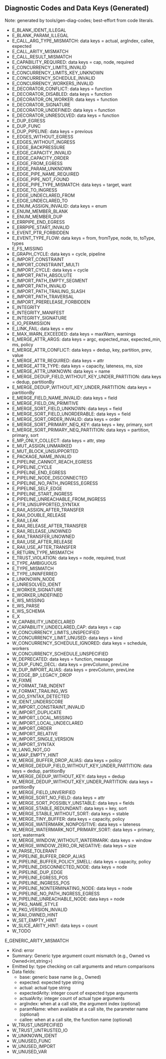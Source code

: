 ## Diagnostic Codes and Data Keys (Generated)

Note: generated by tools/gen-diag-codes; best-effort from code literals.

- E_BLANK_IDENT_ILLEGAL
- E_BLANK_PARAM_ILLEGAL
- E_CALL_ARG_TYPE_MISMATCH: data keys = actual, argIndex, callee, expected
- E_CALL_ARITY_MISMATCH
- E_CALL_RESULT_MISMATCH
- E_CAPABILITY_REQUIRED: data keys = cap, node, required
- E_CONCURRENCY_LIMITS_INVALID
- E_CONCURRENCY_LIMITS_KEY_UNKNOWN
- E_CONCURRENCY_SCHEDULE_INVALID
- E_CONCURRENCY_WORKERS_INVALID
- E_DECORATOR_CONFLICT: data keys = function
- E_DECORATOR_DISABLED: data keys = function
- E_DECORATOR_ON_WORKER: data keys = function
- E_DECORATOR_SIGNATURE
- E_DECORATOR_UNDEFINED: data keys = function
- E_DECORATOR_UNRESOLVED: data keys = function
- E_DUP_EGRESS
- E_DUP_FUNC
- E_DUP_PIPELINE: data keys = previous
- E_EDGES_WITHOUT_EGRESS
- E_EDGES_WITHOUT_INGRESS
- E_EDGE_BACKPRESSURE
- E_EDGE_CAPACITY_INVALID
- E_EDGE_CAPACITY_ORDER
- E_EDGE_FROM_EGRESS
- E_EDGE_PARAM_UNKNOWN
- E_EDGE_PIPE_NAME_REQUIRED
- E_EDGE_PIPE_NOT_FOUND
- E_EDGE_PIPE_TYPE_MISMATCH: data keys = target, want
- E_EDGE_TO_INGRESS
- E_EDGE_UNDECLARED_FROM
- E_EDGE_UNDECLARED_TO
- E_ENUM_ASSIGN_INVALID: data keys = enum
- E_ENUM_MEMBER_BLANK
- E_ENUM_MEMBER_DUP
- E_ERRPIPE_END_EGRESS
- E_ERRPIPE_START_INVALID
- E_EVENT_PTR_FORBIDDEN
- E_EVENT_TYPE_FLOW: data keys = from, fromType, node, to, toType, types
- E_FS_MISSING
- E_GRAPH_CYCLE: data keys = cycle, pipeline
- E_IMPORT_CONSTRAINT
- E_IMPORT_CONSTRAINT_MULTI
- E_IMPORT_CYCLE: data keys = cycle
- E_IMPORT_PATH_ABSOLUTE
- E_IMPORT_PATH_EMPTY_SEGMENT
- E_IMPORT_PATH_INVALID
- E_IMPORT_PATH_TRAILING_SLASH
- E_IMPORT_PATH_TRAVERSAL
- E_IMPORT_PRERELEASE_FORBIDDEN
- E_INTEGRITY
- E_INTEGRITY_MANIFEST
- E_INTEGRITY_SIGNATURE
- E_IO_PERMISSION
- E_LINK_FAIL: data keys = env
- E_MAX_WARN_EXCEEDED: data keys = maxWarn, warnings
- E_MERGE_ATTR_ARGS: data keys = argc, expected_max, expected_min, ms, policy
- E_MERGE_ATTR_CONFLICT: data keys = dedup, key, partition, prev, value
- E_MERGE_ATTR_REQUIRED: data keys = attr
- E_MERGE_ATTR_TYPE: data keys = capacity, lateness, ms, size
- E_MERGE_ATTR_UNKNOWN: data keys = name
- E_MERGE_DEDUP_FIELD_WITHOUT_KEY_UNDER_PARTITION: data keys = dedup, partitionBy
- E_MERGE_DEDUP_WITHOUT_KEY_UNDER_PARTITION: data keys = partitionBy
- E_MERGE_FIELD_NAME_INVALID: data keys = field
- E_MERGE_FIELD_ON_PRIMITIVE
- E_MERGE_SORT_FIELD_UNKNOWN: data keys = field
- E_MERGE_SORT_FIELD_UNORDERABLE: data keys = field
- E_MERGE_SORT_ORDER_INVALID: data keys = order
- E_MERGE_SORT_PRIMARY_NEQ_KEY: data keys = key, primary, sort
- E_MERGE_SORT_PRIMARY_NEQ_PARTITION: data keys = partition, primary, sort
- E_MP_ONLY_COLLECT: data keys = attr, step
- E_MUT_ASSIGN_UNMARKED
- E_MUT_BLOCK_UNSUPPORTED
- E_PACKAGE_NAME_INVALID
- E_PIPELINE_CANNOT_REACH_EGRESS
- E_PIPELINE_CYCLE
- E_PIPELINE_END_EGRESS
- E_PIPELINE_NODE_DISCONNECTED
- E_PIPELINE_NO_PATH_INGRESS_EGRESS
- E_PIPELINE_SELF_EDGE
- E_PIPELINE_START_INGRESS
- E_PIPELINE_UNREACHABLE_FROM_INGRESS
- E_PTR_UNSUPPORTED_SYNTAX
- E_RAII_ASSIGN_AFTER_TRANSFER
- E_RAII_DOUBLE_RELEASE
- E_RAII_LEAK
- E_RAII_RELEASE_AFTER_TRANSFER
- E_RAII_RELEASE_UNOWNED
- E_RAII_TRANSFER_UNOWNED
- E_RAII_USE_AFTER_RELEASE
- E_RAII_USE_AFTER_TRANSFER
- E_RETURN_TYPE_MISMATCH
- E_TRUST_VIOLATION: data keys = node, required, trust
- E_TYPE_AMBIGUOUS
- E_TYPE_MISMATCH
- E_TYPE_UNINFERRED
- E_UNKNOWN_NODE
- E_UNRESOLVED_IDENT
- E_WORKER_SIGNATURE
- E_WORKER_UNDEFINED
- E_WS_MISSING
- E_WS_PARSE
- E_WS_SCHEMA
- E_X
- W_CAPABILITY_UNDECLARED
- W_CAPABILITY_UNDECLARED_CAP: data keys = cap
- W_CONCURRENCY_LIMITS_UNSPECIFIED
- W_CONCURRENCY_LIMIT_UNUSED: data keys = kind
- W_CONCURRENCY_SCHEDULE_IGNORED: data keys = schedule, workers
- W_CONCURRENCY_SCHEDULE_UNSPECIFIED
- W_DEPRECATED: data keys = function, message
- W_DUP_FUNC_DECL: data keys = prevColumn, prevLine
- W_DUP_IMPORT_ALIAS: data keys = prevColumn, prevLine
- W_EDGE_BP_LEGACY_DROP
- W_FIXME
- W_FORMAT_TAB_INDENT
- W_FORMAT_TRAILING_WS
- W_GO_SYNTAX_DETECTED
- W_IDENT_UNDERSCORE
- W_IMPORT_CONSTRAINT_INVALID
- W_IMPORT_DUPLICATE
- W_IMPORT_LOCAL_MISSING
- W_IMPORT_LOCAL_UNDECLARED
- W_IMPORT_ORDER
- W_IMPORT_RELATIVE
- W_IMPORT_SINGLE_VERSION
- W_IMPORT_SYNTAX
- W_LANG_NOT_GO
- W_MAP_EMPTY_HINT
- W_MERGE_BUFFER_DROP_ALIAS: data keys = policy
- W_MERGE_DEDUP_FIELD_WITHOUT_KEY_UNDER_PARTITION: data keys = dedup, partitionBy
- W_MERGE_DEDUP_WITHOUT_KEY: data keys = dedup
- W_MERGE_DEDUP_WITHOUT_KEY_UNDER_PARTITION: data keys = partitionBy
- W_MERGE_FIELD_UNVERIFIED
- W_MERGE_SORT_NO_FIELD: data keys = attr
- W_MERGE_SORT_POSSIBLY_UNSTABLE: data keys = fields
- W_MERGE_STABLE_REDUNDANT: data keys = key, sort
- W_MERGE_STABLE_WITHOUT_SORT: data keys = stable
- W_MERGE_TINY_BUFFER: data keys = capacity, policy
- W_MERGE_WATERMARK_NONPOSITIVE: data keys = lateness
- W_MERGE_WATERMARK_NOT_PRIMARY_SORT: data keys = primary, sort, watermark
- W_MERGE_WINDOW_WITHOUT_WATERMARK: data keys = window
- W_MERGE_WINDOW_ZERO_OR_NEGATIVE: data keys = size
- W_PARSE_TOLERANT
- W_PIPELINE_BUFFER_DROP_ALIAS
- W_PIPELINE_BUFFER_POLICY_SMELL: data keys = capacity, policy
- W_PIPELINE_DISCONNECTED_NODE: data keys = node
- W_PIPELINE_DUP_EDGE
- W_PIPELINE_EGRESS_POS
- W_PIPELINE_INGRESS_POS
- W_PIPELINE_NONTERMINATING_NODE: data keys = node
- W_PIPELINE_NO_PATH_INGRESS_EGRESS
- W_PIPELINE_UNREACHABLE_NODE: data keys = node
- W_PKG_NAME_STYLE
- W_PKG_VERSION_INVALID
- W_RAII_OWNED_HINT
- W_SET_EMPTY_HINT
- W_SLICE_ARITY_HINT: data keys = count
- W_TODO

E_GENERIC_ARITY_MISMATCH
- Kind: error
- Summary: Generic type argument count mismatch (e.g., Owned<T> vs Owned<int,string>)
- Emitted by: type checking on call arguments and return comparisons
- Data fields:
  - base: generic base name (e.g., Owned)
  - expected: expected type string
  - actual: actual type string
  - expectedArity: integer count of expected type arguments
  - actualArity: integer count of actual type arguments
  - argIndex: when at a call site, the argument index (optional)
  - paramName: when available at a call site, the parameter name (optional)
  - callee: when at a call site, the function name (optional)
- W_TRUST_UNSPECIFIED
- W_TRUST_UNTRUSTED_IO
- W_UNKNOWN_IDENT
- W_UNUSED_FUNC
- W_UNUSED_IMPORT
- W_UNUSED_VAR
